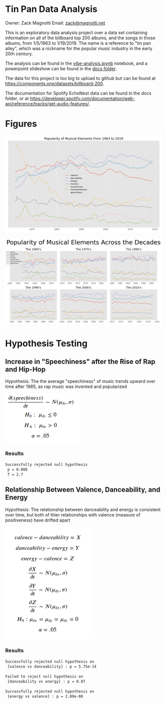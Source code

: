 # Tin Pan Data Analysis

Owner: Zack Magnotti
Email: zack@magnotti.net

This is an exploratory data analysis project over a data set 
containing information on all of the billboard top 200 albums, 
and the songs in those albums, from 1/5/1963 to 1/19/2019. The name
is a reference to "tin pan alley", which was a nickname for the popular
music industry in the early 20th century.

The analysis can be found in the [vibe-analysis.ipynb](vibe-analysis.ipynb) 
notebook, and a powerpoint slideshow can be found in the [docs folder](docs).

The data for this project is too big to upload to github but can be found at 
https://components.one/datasets/billboard-200.

The documentation for Spotify EchoNest data can be found in the docs folder, 
or at https://developer.spotify.com/documentation/web-api/reference/tracks/get-audio-features/.

# Figures

![Vibe of Popular Music over time](images/vibe_full_timeseries.png)

![Vibe of Popular Music by Decade](images/vibe_by_decade.png)

# Hypothesis Testing

## Increase in "Speechiness" after the Rise of Rap and Hip-Hop

Hypothesis: The the average "speechiness" of music trends upward over time 
after 1985, as rap music was invented and popularized

![Equation](images/equations_speechiness.png)

### Results

```
Successfully rejected null hypothesis 
 p = 0.008
 T = 2.7
```

## Relationship Between Valence, Danceability, and Energy

Hypothesis: The relationship between danceability and energy is consistent 
over time, but both of thier relationships with valence (measure of positiveness) 
have drifted apart

![Equation](images/equations_VDE.png)

### Results

```
Successfully rejected null hypothesis on 
 [valence vs danceability] : p = 5.75e-14

Failed to reject null hypothesis on 
 [danceability vs energy] : p = 0.87

Successfully rejected null hypothesis on 
 [energy vs valence] : p = 2.09e-08
```
